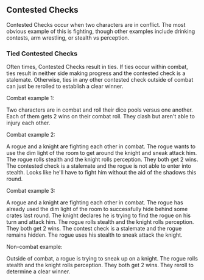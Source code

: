 ## Contested Checks

Contested Checks occur when two characters are in conflict. The most obvious example of this is fighting, though other examples include drinking contests, arm wrestling, or stealth vs perception.

### Tied Contested Checks

Often times, Contested Checks result in ties. If ties occur within combat, ties result in neither side making progress and the contested check is a stalemate. Otherwise, ties in any other contested check outside of combat can just be rerolled to establish a clear winner.

Combat example 1:

Two characters are in combat and roll their dice pools versus one another. Each of them gets 2 wins on their combat roll. They clash but aren't able to injury each other.

Combat example 2:

A rogue and a knight are fighting each other in combat. The rogue wants to use the dim light of the room to get around the knight and sneak attack him. The rogue rolls stealth and the knight rolls perception. They both get 2 wins. The contested check is a stalemate and the rogue is not able to enter into stealth. Looks like he'll have to fight him without the aid of the shadows this round.

Combat example 3:

A rogue and a knight are fighting each other in combat. The rogue has already used the dim light of the room to successfully hide behind some crates last round. The knight declares he is trying to find the rogue on his turn and attack him. The rogue rolls stealth and the knight rolls perception. They both get 2 wins. The contest check is a stalemate and the rogue remains hidden. The rogue uses his stealth to sneak attack the knight.

Non-combat example:

Outside of combat, a rogue is trying to sneak up on a knight. The rogue rolls stealth and the knight rolls perception. They both get 2 wins. They reroll to determine a clear winner.
